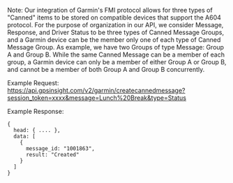 Note: Our integration of Garmin's FMI protocol allows for three types of "Canned" items to be stored on compatible devices that support the A604 protocol. For the purpose of organization in our API, we consider Message, Response, and Driver Status to be three types of Canned Message Groups, and a Garmin device can be the member only one of each type of Canned Message Group. As example, we have two Groups of type Message: Group A and Group B. While the same Canned Message can be a member of each group, a Garmin device can only be a member of either Group A or Group B, and cannot be a member of both Group A and Group B concurrently.

Example Request: https://api.gpsinsight.com/v2/garmin/createcannedmessage?session_token=xxxx&message=Lunch%20Break&type=Status

Example Response:

    {
      head: { .... },
      data: [
        {
          message_id: "1001863",
          result: "Created"
        }
      ]
    }

